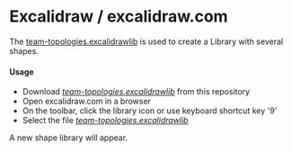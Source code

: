 # Excalidraw / excalidraw.com

The [team-topologies.excalidrawlib](team-topologies.excalidrawlib) is used to create a Library with several shapes.

#### Usage

* Download _[team-topologies.excalidrawlib](team-topologies.excalidrawlib)_ from this repository
* Open excalidraw.com in a browser
* On the toolbar, click the library icon or use keyboard shortcut key '9'
* Select the file _[team-topologies.excalidrawlib](team-topologies.excalidrawlib)_

A new shape library will appear. 